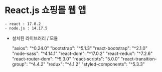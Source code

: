 # React.js 쇼핑몰 웹 앱

    - react : 17.0.2
    - node.js : 14.17.5

- 설치된 라이브러리 / 모듈

  "axios": "^0.24.0"
  "bootstrap": "^5.1.3"
  "react-bootstrap": "^2.1.0"
  "node-sass": "^4.14.1"
  "react-dom": "^17.0.2"
  "react-redux": "^7.2.6"
  "react-router-dom": "^5.3.0"
  "react-scripts": "5.0.0"
  "react-transition-group": "^4.4.2"
  "redux": "^4.1.2"
  "styled-components": "^5.3.3"
